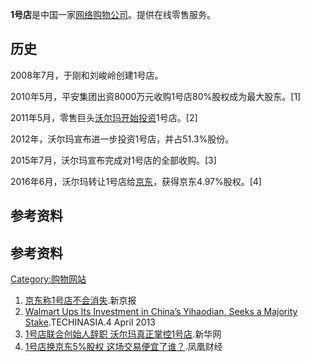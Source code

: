 **1号店**是中国一家[网络购物公司](../Page/网络购物.md "wikilink")。提供在线零售服务。

## 历史

2008年7月，于刚和刘峻岭创建1号店。

2010年5月，平安集团出资8000万元收购1号店80%股权成为最大股东。\[1\]

2011年5月，零售巨头[沃尔玛开始投资](../Page/沃尔玛.md "wikilink")1号店。\[2\]

2012年，沃尔玛宣布进一步投资1号店，并占51.3%股份。

2015年7月，沃尔玛宣布完成对1号店的全部收购。\[3\]

2016年6月，沃尔玛转让1号店给[京东](https://zh.wikipedia.org/wiki/京东 "wikilink")，获得京东4.97%股权。\[4\]

## 参考资料

## 参考资料

[Category:购物网站](https://zh.wikipedia.org/wiki/Category:购物网站 "wikilink")

1.  [京东称1号店不会消失](http://epaper.bjnews.com.cn/html/2016-07/13/content_643856.htm?div=0).新京报
2.  [Walmart Ups Its Investment in China’s Yihaodian, Seeks a Majority
    Stake](http://www.techinasia.com/walmart-yihaodian-investment/).TECHINASIA.4
    April 2013
3.  [1号店联合创始人辞职
    沃尔玛真正掌控1号店](http://www.xinhuanet.com/tech/2015-07/15/c_128020822.htm).新华网
4.  [1号店换京东5%股权
    这场交易便宜了谁？](http://finance.ifeng.com/a/20160622/14512914_0.shtml).凤凰财经